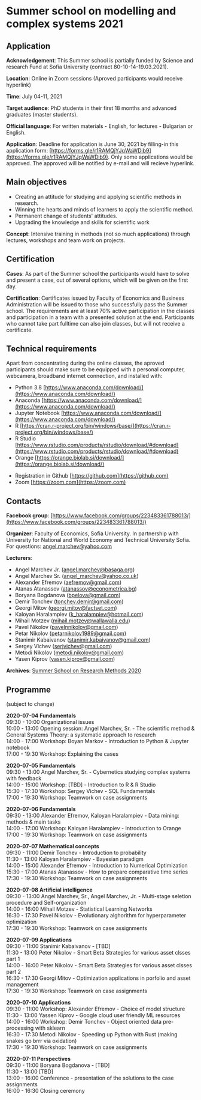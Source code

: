 # Summer school on modelling and complex systems 2021

## Application
**Acknowledgement**: This Summer school is partially funded by Science and research Fund at Sofia University (contract 80-10-14-19.03.2021). 

**Location**: Online in Zoom sessions (Aproved participants would receive hyperlink)

**Time**: July 04-11, 2021 

**Target audience**: PhD students in their first 18 months and advanced graduates (master students).  

**Official language**: For written materials - English, for lectures - Bulgarian or English.

**Application**: Deadline for application is June 30, 2021 by filling-in this application form: [https://forms.gle/r1RAMQjYJqWaWDib9](https://forms.gle/r1RAMQjYJqWaWDib9). Only some applications would be approved. The approved will be notified by e-mail and will recieve hyperlink.

## Main objectives
* Creating an attitude for studying and applying scientific methods in research.
* Winning the hearts and minds of learners to apply the scientific method.
* Permanent change of students' attitudes.
* Upgrading the knowledge and skills for scientific work

**Concept**: Intensive training in methods (not so much applications) through lectures, workshops and team work on projects. 

## Certification

**Cases**: As part of the Summer school the participants would have to solve and present a case, out of several options, which will be given on the first day. <!--[See the cases here...](cases.md)-->

**Certification**: Certificates issued by Faculty of Economics and Business Administration will be issued to those who successfully pass the Summer school. The requirements are at least 70% active participation in the classes and participation in a team with a presented solution at the end. Participants who cannot take part fulltime can also join classes, but will not receive a certificate.

## Technical requirements
Apart from concentrating during the online classes, the aproved participants should make sure to be equipped with a personal computer, webcamera, broadband internet connection, and installed with:
* Python 3.8 [https://www.anaconda.com/download/](https://www.anaconda.com/download/)
* Anaconda [https://www.anaconda.com/download/](https://www.anaconda.com/download/)
* Jupyter Notebook [https://www.anaconda.com/download/](https://www.anaconda.com/download/)
* R [https://cran.r-project.org/bin/windows/base/](https://cran.r-project.org/bin/windows/base/)
* R Studio [https://www.rstudio.com/products/rstudio/download/#download](https://www.rstudio.com/products/rstudio/download/#download)
* Orange [https://orange.biolab.si/download/](https://orange.biolab.si/download/)
<!--* KNIME [https://www.knime.com/downloads](https://www.knime.com/downloads)-->
* Registration in Github [https://github.com](https://github.com)
* Zoom [https://zoom.com](https://zoom.com)

## Contacts
**Facebook group**: [https://www.facebook.com/groups/223483361788013/](https://www.facebook.com/groups/223483361788013/)

**Organizer**: Faculty of Economics, Sofia University. In partnership with University for National and World Economy and Technical University Sofia. For questions: angel.marchev@yahoo.com

**Lecturers**:
* Angel Marchev Jr. (angel.marchev@basaga.org)
* Angel Marchev Sr. (angel_marchev@yahoo.co.uk)
* Alexander Efremov (aefremov@gmail.com)
* Atanas Atanassov (atanassov@econometrica.bg)
* Boryana Bogdanova (bpelova@gmail.com)
* Demir Tonchev (tonchev.demir@gmail.com)
* Georgi Mitov (georgi.mitov@factset.com)
* Kaloyan Haralampiev (k_haralampiev@hotmail.com)
* Mihail Motzev (mihail.motzev@wallawalla.edu)
* Pavel Nikolov (pavelnnikolov@gmail.com)
* Petar Nikolov (petarnikolov1989@gmail.com)
* Stanimir Kabaivanov (stanimir.kabaivanov@gmail.com)
* Sergey Vichev (serjvichev@gmail.com)
* Metodi Nikolov (metodi.nikolov@gmail.com)
* Yasen Kiprov (yasen.kiprov@gmail.com)

**Archives**: [Summer School on Research Methods 2020](https://marchev-science.github.io/Summer-school-on-research-methods-2020/)

## Programme
(subject to change)  

**2020-07-04 Fundamentals**  
09:30 - 10:00 Organizational issues    
10:00 - 13:00 Opening session: Angel Marchev, Sr. - The scientific method & General Systems Theory: a systematic approach to research <!-- [video]()  -->  
14:00 - 17:00 Workshop: Boyan Markov - Introduction to Python & Jupyter notebook <!-- [video](), [materials]()  -->  
17:00 - 19:30 Workshop: Explaining the cases    
  
**2020-07-05 Fundamentals**  
09:30 - 13:00 Angel Marchev, Sr. - Cybernetics studying complex systems with feedback <!--[video](), [materials]()  -->  
14:00 - 15:00 Workshop: [TBD] - Introduction to R & R Studio <!-- [video](), [materials]()  -->  
15:30 - 17:30 Workshop: Sergey Vichev - SQL Fundamentals <!-- [video](), [materials]()  -->  
17:00 - 19:30 Workshop: Teamwork on case assignments  

**2020-07-06 Fundamentals**  
09:30 - 13:00 Alexander Efremov, Kaloyan Haralampiev - Data mining: methods & main tasks <!-- [video]()  -->  
14:00 - 17:00 Workshop: Kaloyan Haralampiev - Introduction to Orange <!-- [video]()  -->  
17:00 - 19:30 Workshop: Teamwork on case assignments  

**2020-07-07 Mathematical concepts**  
09:30 - 11:00 Demir Tonchev - Introduction to probability <!-- [video](), [materials]()  -->  
11:30 - 13:00 Kaloyan Haralampiev - Bayesian paradigm <!-- [video](), [materials]() -->   
14:00 - 15:00 Alexander Efremov - Introduction to Numerical Optimization <!-- [video](), [materials]()  -->  
15:30 - 17:00 Atanas Atanassov - How to prepare comparative time series <!-- [video](), [materials]()  -->  
17:30 - 19:30 Workshop: Teamwork on case assignments  

**2020-07-08 Artificial intelligence**  
09:30 - 13:00 Angel Marchev, Sr., Angel Marchev, Jr. - Multi-stage seletion procedure and Self-organization <!-- [video](), [materials]()  -->  
14:00 - 16:00 Mihail Motzev - Statistical Learning Networks <!-- [video](), [materials]()  -->  
16:30 - 17:30 Pavel Nikolov - Evolutionary alghorithm for hyperparameter optimization <!-- [video](), [materials]()  -->  
17:30 - 19:30 Workshop: Teamwork on case assignments  

**2020-07-09 Applications**  
09:30 - 11:00 Stanimir Kabaivanov - [TBD] <!-- [video](), [materials]()  -->  
11:30 - 13:00 Peter Nikolov - Smart Beta Strategies for various asset clsses part 1 <!-- [video](), [materials]()  -->  
14:00 - 16:00 Peter Nikolov - Smart Beta Strategies for various asset clsses part 2 <!-- [video](), [materials]()  -->  
16:30 - 17:30 Georgi Mitov - Optimization applications in porfolio and asset management <!-- [video](), [materials]()  -->  
17:30 - 19:30 Workshop: Teamwork on case assignments  

**2020-07-10 Applications**  
09:30 - 11:00 Workshop: Alexander Efremov - Choice of model structure <!-- [video](), [materials]()  -->  
11:30 - 13:00 Yassen Kiprov - Google cloud user friendly ML resources <!-- [video](), [materials]()  -->  
14:00 - 16:00 Workshop: Demir Tonchev - Object oriented data pre-processing with sklearn <!-- [video](), [materials]()  -->  
16:30 - 17:30 Metodi Nikolov - Speeding up Python with Rust (making snakes go brrr via oxidation) <!-- [video](), [materials]()  -->  
17:30 - 19:30 Workshop: Teamwork on case assignments  

**2020-07-11 Perspectives**  
09:30 - 11:00 Boryana Bogdanova - [TBD] <!-- [video](), [materials]()  -->  
11:30 - 13:00 [TBD] <!-- [video](), [materials]()  -->  
13:00 - 16:00 Conference - presentation of the solutions to the case assignments <!-- [video]()  -->  
16:00 - 16:30 Closing ceremony  
